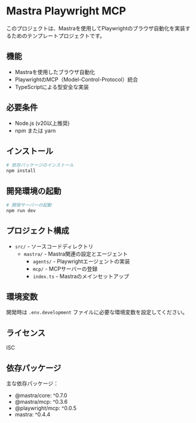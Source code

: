 # Mastra Playwright MCP

このプロジェクトは、Mastraを使用してPlaywrightのブラウザ自動化を実装するためのテンプレートプロジェクトです。

## 機能

- Mastraを使用したブラウザ自動化
- PlaywrightのMCP（Model-Control-Protocol）統合
- TypeScriptによる型安全な実装

## 必要条件

- Node.js (v20以上推奨)
- npm または yarn

## インストール

```bash
# 依存パッケージのインストール
npm install
```

## 開発環境の起動

```bash
# 開発サーバーの起動
npm run dev
```

## プロジェクト構成

- `src/` - ソースコードディレクトリ
  - `mastra/` - Mastra関連の設定とエージェント
    - `agents/` - Playwrightエージェントの実装
    - `mcp/` - MCPサーバーの登録
    - `index.ts` - Mastraのメインセットアップ

## 環境変数

開発時は `.env.development` ファイルに必要な環境変数を設定してください。

## ライセンス

ISC

## 依存パッケージ

主な依存パッケージ：
- @mastra/core: ^0.7.0
- @mastra/mcp: ^0.3.6
- @playwright/mcp: ^0.0.5
- mastra: ^0.4.4 